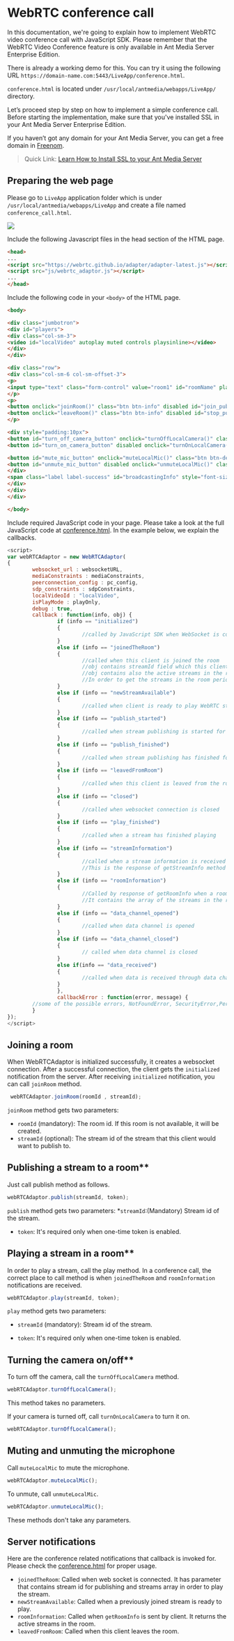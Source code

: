 # WebRTC conference call

In this documentation, we're going to explain how to implement WebRTC video conference call with JavaScript SDK. Please remember that the WebRTC Video Conference feature is only available in Ant Media Server Enterprise Edition.

There is already a working demo for this. You can try it using the following URL `https://domain-name.com:5443/LiveApp/conference.html`.     

```conference.html``` is located under ```/usr/local/antmedia/webapps/LiveApp/``` directory.

Let’s proceed step by step on how to implement a simple conference call. Before starting the implementation, make sure that you've installed SSL in your Ant Media Server Enterprise Edition. 

If you haven’t got any domain for your Ant Media Server, you can get a free domain in [Freenom](https://www.freenom.com/).

> Quick Link: [Learn How to Install SSL to your Ant Media Server](/guides/installing-on-linux/setting-up-ssl/)

## Preparing the web page

Please go to ```LiveApp``` application folder which is under ```/usr/local/antmedia/webapps/LiveApp``` and create a file named ```conference_call.html```.

![](@site/static/img/image-1645105628540.png)

Include the following Javascript files in the head section of the HTML page.
    
```html 
<head>
...
<script src="https://webrtc.github.io/adapter/adapter-latest.js"></script>
<script src="js/webrtc_adaptor.js"></script>
...
</head>
```
    
Include the following code in your ```<body>``` of the HTML page.
    
```html 
<body>

<div class="jumbotron">
<div id="players">
<div class="col-sm-3">
<video id="localVideo" autoplay muted controls playsinline></video>
</div>
</div>

<div class="row">
<div class="col-sm-6 col-sm-offset-3">
<p>
<input type="text" class="form-control" value="room1" id="roomName" placeholder="Type room name">
</p>
<p>
<button onclick="joinRoom()" class="btn btn-info" disabled id="join_publish_button">Join Room</button>
<button onclick="leaveRoom()" class="btn btn-info" disabled id="stop_publish_button">Leave Room</button>
</p>

<div style="padding:10px">
<button id="turn_off_camera_button" onclick="turnOffLocalCamera()" class="btn btn-default"  >Turn off Camera</button>
<button id="turn_on_camera_button" disabled onclick="turnOnLocalCamera()" class="btn btn-default"  >Turn on Camera</button>

<button id="mute_mic_button" onclick="muteLocalMic()" class="btn btn-default"  >Mute Local Mic</button>
<button id="unmute_mic_button" disabled onclick="unmuteLocalMic()" class="btn btn-default"  >Unmute Local Mic</button>
</div>
<span class="label label-success" id="broadcastingInfo" style="font-size: 14px; display: none" style="display: none">Publishing</span>
</div>
</div>
</div>

</body>
```
    
Include required JavaScript code in your page. Please take a look at the full JavaScript code at [conference.html](https://github.com/ant-media/StreamApp/blob/master/src/main/webapp/conference.html). In the example below, we explain the callbacks.

```js  
<script>
var webRTCAdaptor = new WebRTCAdaptor(
{
        websocket_url : websocketURL,
        mediaConstraints : mediaConstraints,
        peerconnection_config : pc_config,
        sdp_constraints : sdpConstraints,
        localVideoId : "localVideo",
        isPlayMode : playOnly,
        debug : true,
        callback : function(info, obj) {
                if (info == "initialized") 
                {
                        //called by JavaScript SDK when WebSocket is connected. 
                } 
                else if (info == "joinedTheRoom") 
                {
                        //called when this client is joined the room
                        //obj contains streamId field which this client can use to publish to the room.
                        //obj contains also the active streams in the room so that you can play them directly.
                        //In order to get the streams in the room periodically call getRoominfo
                } 
                else if (info == "newStreamAvailable") 
                {
                        //called when client is ready to play WebRTC stream.
                } 
                else if (info == "publish_started") 
                {
                        //called when stream publishing is started for this client		
                } 
                else if (info == "publish_finished") 
                {
                        //called when stream publishing has finished for this client
                } 
                else if (info == "leavedFromRoom") 
                {
                        //called when this client is leaved from the room  	
                } 
                else if (info == "closed") 
                {
                        //called when websocket connection is closed	
                } 
                else if (info == "play_finished") 
                {
                        //called when a stream has finished playing	
                } 
                else if (info == "streamInformation") 
                {
                        //called when a stream information is received from the server. 
                        //This is the response of getStreamInfo method		
                } 
                else if (info == "roomInformation") 
                {
                        //Called by response of getRoomInfo when a room information is received from the server.
                        //It contains the array of the streams in the room.
                }
                else if (info == "data_channel_opened") 
                {
                        //called when data channel is opened
                } 
                else if (info == "data_channel_closed") 
                {
                        // called when data channel is closed
                } 
                else if(info == "data_received") 
                {
                        //called when data is received through data channel
                }
                },
                callbackError : function(error, message) {
        //some of the possible errors, NotFoundError, SecurityError,PermissionDeniedError
        }
});
</script>
```
    

## Joining a room

When WebRTCAdaptor is initialized successfully, it creates a websocket connection. After a successful connection, the client gets the ```initialized``` notification from the server. After receiving ```initialized``` notification, you can call ```joinRoom``` method.

```js
 webRTCAdaptor.joinRoom(roomId , streamId);
 ```

```joinRoom``` method gets two parameters:

*   ```roomId``` (mandatory): The room id. If this room is not available, it will be created.
*   ```streamId``` (optional): The stream id of the stream that this client would want to publish to.

## Publishing a stream to a room**

Just call publish method as follows.

```js
webRTCAdaptor.publish(streamId, token);
```

```publish``` method gets two parameters: \*```streamId```:(Mandatory) Stream id of the stream.

*   ```token```: It's required only when one-time token is enabled.

## Playing a stream in a room**

In order to play a stream, call the play method. In a conference call, the correct place to call method is when ```joinedTheRoom``` and ```roomInformation``` notifications are received.

```js
webRTCAdaptor.play(streamId, token);
```

```play``` method gets two parameters: 

*   ```streamId``` (mandatory): Stream id of the stream.

*   ```token```: It's required only when one-time token is enabled.

## Turning the camera on/off**

To turn off the camera, call the ```turnOffLocalCamera``` method.

```js
webRTCAdaptor.turnOffLocalCamera();
```

This method takes no parameters.

If your camera is turned off, call ```turnOnLocalCamera``` to turn it on.

```js
webRTCAdaptor.turnOffLocalCamera();
```

## Muting and unmuting the microphone

Call ```muteLocalMic``` to mute the microphone.

```js
webRTCAdaptor.muteLocalMic();
```

To unmute, call ```unmuteLocalMic```.

```js
webRTCAdaptor.unmuteLocalMic();
```

These methods don't take any parameters.

## Server notifications

Here are the conference related notifications that callback is invoked for. Please check the [conference.html](https://github.com/ant-media/StreamApp/blob/master/src/main/webapp/conference.html) for proper usage.

*   ```joinedTheRoom```: Called when web socket is connected. It has parameter that contains stream id for publishing and streams array in order to play the stream.
*   ```newStreamAvailable```: Called when a previously joined stream is ready to play.
*   ```roomInformation```: Called when ```getRoomInfo``` is sent by client. It returns the active streams in the room.
*   ```leavedFromRoom```: Called when this client leaves the room.